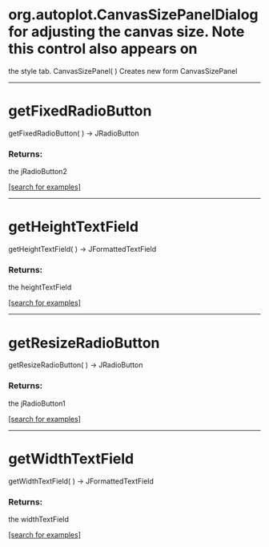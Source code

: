 # org.autoplot.CanvasSizePanelDialog for adjusting the canvas size.  Note this control also appears on
 the style tab.
CanvasSizePanel( )
Creates new form CanvasSizePanel

***
<a name="getFixedRadioButton"></a>
# getFixedRadioButton
getFixedRadioButton(  ) &rarr; JRadioButton



### Returns:
the jRadioButton2

<a href="https://github.com/autoplot/dev/search?q=getFixedRadioButton&unscoped_q=getFixedRadioButton">[search for examples]</a>

***
<a name="getHeightTextField"></a>
# getHeightTextField
getHeightTextField(  ) &rarr; JFormattedTextField



### Returns:
the heightTextField

<a href="https://github.com/autoplot/dev/search?q=getHeightTextField&unscoped_q=getHeightTextField">[search for examples]</a>

***
<a name="getResizeRadioButton"></a>
# getResizeRadioButton
getResizeRadioButton(  ) &rarr; JRadioButton



### Returns:
the jRadioButton1

<a href="https://github.com/autoplot/dev/search?q=getResizeRadioButton&unscoped_q=getResizeRadioButton">[search for examples]</a>

***
<a name="getWidthTextField"></a>
# getWidthTextField
getWidthTextField(  ) &rarr; JFormattedTextField



### Returns:
the widthTextField

<a href="https://github.com/autoplot/dev/search?q=getWidthTextField&unscoped_q=getWidthTextField">[search for examples]</a>

